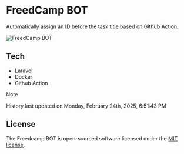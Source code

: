 # FreedCamp BOT

Automatically assign an ID before the task title based on Github Action.

![FreedCamp BOT](https://repository-images.githubusercontent.com/737932867/7d34798b-2680-471c-b089-a78a718d3d6a)

## Tech

- Laravel
- Docker
- Github Action

> [!NOTE]  
> History last updated on Monday, February 24th, 2025, 6:51:43 PM

## License

The Freedcamp BOT is open-sourced software licensed under the [MIT license](https://opensource.org/licenses/MIT).
